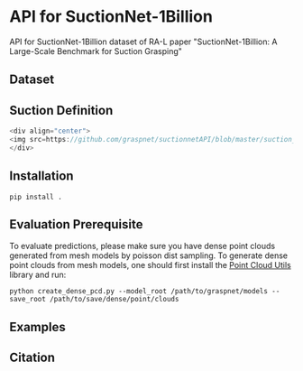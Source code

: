 # API for SuctionNet-1Billion

API for SuctionNet-1Billion dataset of RA-L paper "SuctionNet-1Billion:  A  Large-Scale  Benchmark  for  Suction  Grasping" 

## Dataset



## Suction Definition

```javascript
<div align="center">
<img src=https://github.com/graspnet/suctionnetAPI/blob/master/suction_definition.jpg />
</div>
```

## Installation

`pip install .`

## Evaluation Prerequisite

To evaluate predictions, please make sure you have dense point clouds generated from mesh models by poisson dist sampling. To generate dense point clouds from mesh models, one should first install the [Point Cloud Utils](https://github.com/fwilliams/point-cloud-utils) library and run:

`python create_dense_pcd.py --model_root /path/to/graspnet/models --save_root /path/to/save/dense/point/clouds`



## Examples



## Citation

